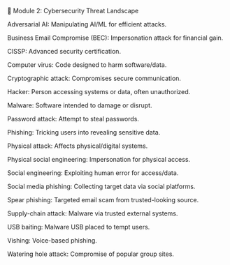 📘 Module 2: Cybersecurity Threat Landscape

Adversarial AI: Manipulating AI/ML for efficient attacks.

Business Email Compromise (BEC): Impersonation attack for financial gain.

CISSP: Advanced security certification.

Computer virus: Code designed to harm software/data.

Cryptographic attack: Compromises secure communication.

Hacker: Person accessing systems or data, often unauthorized.

Malware: Software intended to damage or disrupt.

Password attack: Attempt to steal passwords.

Phishing: Tricking users into revealing sensitive data.

Physical attack: Affects physical/digital systems.

Physical social engineering: Impersonation for physical access.

Social engineering: Exploiting human error for access/data.

Social media phishing: Collecting target data via social platforms.

Spear phishing: Targeted email scam from trusted-looking source.

Supply-chain attack: Malware via trusted external systems.

USB baiting: Malware USB placed to tempt users.

Vishing: Voice-based phishing.

Watering hole attack: Compromise of popular group sites.
